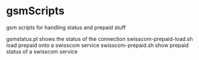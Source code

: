 # gsmScripts
gsm scripts for handling status and prepaid stuff

gsmstatus.pl shows the status of the connection
swisscom-prepaid-load.sh load prepaid onto a swisscom service
swisscom-prepaid.sh show prepaid status of a swisscom service
